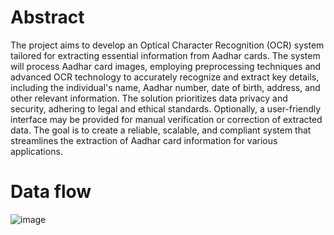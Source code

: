 # Abstract

The project aims to develop an Optical Character Recognition (OCR) system tailored for extracting essential information from Aadhar cards. The system will process Aadhar card images, employing preprocessing techniques and advanced OCR technology to accurately recognize and extract key details, including the individual's name, Aadhar number, date of birth, address, and other relevant information. The solution prioritizes data privacy and security, adhering to legal and ethical standards. Optionally, a user-friendly interface may be provided for manual verification or correction of extracted data. The goal is to create a reliable, scalable, and compliant system that streamlines the extraction of Aadhar card information for various applications.

# Data flow

![image](https://github.com/Anands001/OCR-Project/assets/110816114/0b329a29-674e-409e-b557-4387729be740)

